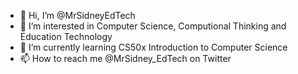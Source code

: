 - 👋 Hi, I’m @MrSidneyEdTech
- 👀 I’m interested in Computer Science, Computional Thinking and Education Technology
- 🌱 I’m currently learning CS50x Introduction to Computer Science
- 📫 How to reach me @MrSidney_EdTech on Twitter

<!---
MrSidneyEdTech/MrSidneyEdTech is a ✨ special ✨ repository because its `README.md` (this file) appears on your GitHub profile.
You can click the Preview link to take a look at your changes.
--->
